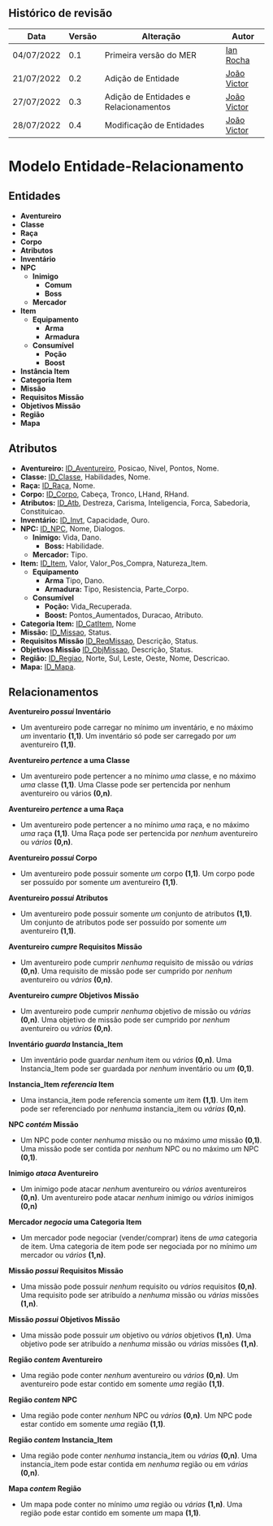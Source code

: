 ﻿## Histórico de revisão

  |Data|Versão|Alteração|Autor| 
  |----|------|---------|-----|
  |04/07/2022|0.1|Primeira versão do MER |[Ian Rocha](https://github.com/IanPSRocha)|
  |21/07/2022|0.2|Adição de Entidade |[João Victor](https://github.com/jvBatista)|
  |27/07/2022|0.3|Adição de Entidades e Relacionamentos |[João Victor](https://github.com/jvBatista)|
  |28/07/2022|0.4|Modificação de Entidades |[João Victor](https://github.com/jvBatista)|

# Modelo Entidade-Relacionamento
## Entidades

 - **Aventureiro**
 - **Classe**
 - **Raça**
 - **Corpo**
 - **Atributos**
 - **Inventário**
 - **NPC**
	- **Inimigo**
		- **Comum**
		- **Boss**
	- **Mercador**
 - **Item**
	- **Equipamento**
		- **Arma**
		- **Armadura**
	- **Consumível**
		- **Poção**
		- **Boost**
 - **Instância Item**
 - **Categoria Item**
 - **Missão**
 - **Requisitos Missão**
 - **Objetivos Missão**
 - **Região**
 - **Mapa**
 
## Atributos

 - **Aventureiro:** <ins>ID_Aventureiro</ins>, Posicao, Nivel, Pontos, Nome.
 - **Classe:** <ins>ID_Classe</ins>, Habilidades, Nome.
 - **Raça:** <ins>ID_Raça</ins>, Nome.
 - **Corpo:** <ins>ID_Corpo</ins>, Cabeça, Tronco, LHand, RHand.
 - **Atributos:** <ins>ID_Atb</ins>, Destreza, Carisma, Inteligencia, Forca, Sabedoria, Constituicao.
 - **Inventário:** <ins>ID_Invt</ins>, Capacidade, Ouro.
 - **NPC:** <ins>ID_NPC</ins>, Nome, Dialogos.
	- **Inimigo:** Vida, Dano.
		- **Boss:** Habilidade.
	- **Mercador:** Tipo.
 - **Item:** <ins>ID_Item</ins>, Valor, Valor_Pos_Compra, Natureza_Item.
	- **Equipamento**
		- **Arma** Tipo, Dano.
		- **Armadura:** Tipo, Resistencia, Parte_Corpo.
	- **Consumível**
		- **Poção:** Vida_Recuperada.
		- **Boost:** Pontos_Aumentados, Duracao, Atributo.
 - **Categoria Item:** <ins>ID_CatItem</ins>, Nome
 - **Missão:** <ins>ID_Missao</ins>, Status.
 - **Requisitos Missão** <ins>ID_ReqMissao</ins>, Descrição, Status.
 - **Objetivos Missão** <ins>ID_ObjMissao</ins>, Descrição, Status.
 - **Região:** <ins>ID_Regiao</ins>, Norte, Sul, Leste, Oeste, Nome, Descricao.
 - **Mapa:** <ins>ID_Mapa</ins>.

 ## Relacionamentos
 
**Aventureiro *possui* Inventário**

 - Um aventureiro pode carregar no mínimo *um* inventário, e no máximo *um* inventario **(1,1)**. Um inventário só pode ser carregado por *um* aventureiro **(1,1)**.

**Aventureiro *pertence* a uma Classe**
 - Um aventureiro pode pertencer a no mínimo *uma* classe, e no máximo *uma* classe **(1,1)**. Uma Classe pode ser pertencida por nenhum aventureiro ou vários **(0,n)**.

**Aventureiro *pertence* a uma Raça**
 - Um aventureiro pode pertencer a no mínimo *uma* raça, e no máximo *uma* raça **(1,1)**. Uma Raça pode ser pertencida por *nenhum* aventureiro ou *vários* **(0,n)**.

**Aventureiro *possui* Corpo**
 - Um aventureiro pode possuir somente *um* corpo **(1,1)**. Um corpo pode ser possuído por somente *um* aventureiro **(1,1)**.

**Aventureiro *possui* Atributos**
 - Um aventureiro pode possuir somente *um* conjunto de atributos **(1,1)**. Um conjunto de atributos pode ser possuído por somente *um* aventureiro **(1,1)**.

**Aventureiro *cumpre* Requisitos Missão**
- Um aventureiro pode cumprir *nenhuma* requisito de missão ou *várias* **(0,n)**. Uma requisito de missão pode ser cumprido por *nenhum* aventureiro ou *vários* **(0,n)**.

**Aventureiro *cumpre* Objetivos Missão**
- Um aventureiro pode cumprir *nenhuma* objetivo de missão ou *várias* **(0,n)**. Uma objetivo de missão pode ser cumprido por *nenhum* aventureiro ou *vários* **(0,n)**.

**Inventário *guarda* Instancia_Item**
 - Um inventário pode guardar *nenhum* item ou *vários* **(0,n)**. Uma Instancia_Item pode ser guardada por *nenhum* inventário ou *um* **(0,1)**.

**Instancia_Item *referencia* Item**
 - Uma instancia_item pode referencia somente *um* item **(1,1)**. Um item pode ser referenciado por *nenhuma* instancia_item ou *várias* **(0,n)**.

**NPC *contém* Missão**
- Um NPC pode conter *nenhuma* missão ou no máximo *uma* missão **(0,1)**.  Uma missão pode ser contida por *nenhum* NPC ou no máximo *um* NPC **(0,1)**.

**Inimigo *ataca* Aventureiro**
- Um inimigo pode atacar *nenhum* aventureiro ou *vários* aventureiros **(0,n)**. Um aventureiro pode atacar *nenhum* inimigo ou *vários* inimigos **(0,n)**

**Mercador *negocia* uma Categoria Item**
- Um mercador pode negociar (vender/comprar) itens de *uma* categoria de item. Uma categoria de item pode ser negociada por no mínimo *um* mercador ou *vários* **(1,n)**.

**Missão *possui* Requisitos Missão**
- Uma missão pode possuir *nenhum* requisito ou *vários* requisitos **(0,n)**. Uma requisito pode ser atribuído a *nenhuma* missão ou *várias* missões **(1,n)**.

**Missão *possui* Objetivos Missão**
- Uma missão pode possuir *um* objetivo ou *vários* objetivos **(1,n)**. Uma objetivo pode ser atribuído a *nenhuma* missão ou *várias* missões **(1,n)**.

**Região *contem* Aventureiro**
- Uma região pode conter *nenhum* aventureiro ou *vários* **(0,n)**. Um aventureiro pode estar contido em somente *uma* região **(1,1)**.

**Região *contem* NPC**
- Uma região pode conter *nenhum* NPC ou *vários* **(0,n)**. Um NPC pode estar contido em somente *uma* região **(1,1)**.

**Região *contem* Instancia_Item**
- Uma região pode conter *nenhuma* instancia_item ou *várias* **(0,n)**. Uma instancia_item pode estar contida em *nenhuma* região ou em *várias* **(0,n)**.

**Mapa *contem* Região**
- Um mapa pode conter no mínimo *uma* região ou *várias* **(1,n)**. Uma região pode estar contido em somente *um* mapa **(1,1)**.

